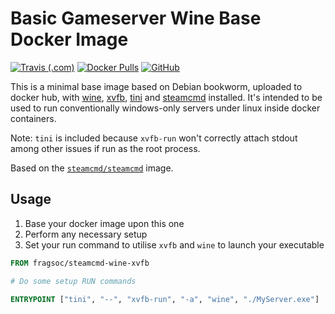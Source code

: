 # Basic Gameserver Wine Base Docker Image

<a href="https://travis-ci.com/github/FragSoc/steamcmd-wine-xvfb-docker"><img alt="Travis (.com)" src="https://img.shields.io/travis/com/FragSoc/steamcmd-wine-xvfb-docker?style=flat-square"/></a>
<a href="https://hub.docker.com/r/fragsoc/steamcmd-wine-xvfb"><img alt="Docker Pulls" src="https://img.shields.io/docker/pulls/fragsoc/steamcmd-wine-xvfb?style=flat-square"/></a>
<a href="https://github.com/FragSoc/steamcmd-wine-xvfb-docker"><img alt="GitHub" src="https://img.shields.io/github/license/FragSoc/steamcmd-wine-xvfb-docker?style=flat-square"/></a>

This is a minimal base image based on Debian bookworm, uploaded to docker hub, with [wine](https://www.winehq.org/), [xvfb](https://www.x.org/releases/X11R7.6/doc/man/man1/Xvfb.1.xhtml), [tini](https://github.com/krallin/tini) and [steamcmd](https://developer.valvesoftware.com/wiki/SteamCMD) installed.
It's intended to be used to run conventionally windows-only servers under linux inside docker containers.

Note: `tini` is included because `xvfb-run` won't correctly attach stdout among other issues if run as the root process.

Based on the [`steamcmd/steamcmd`](https://hub.docker.com/r/steamcmd/steamcmd) image.

## Usage

1. Base your docker image upon this one
1. Perform any necessary setup
1. Set your run command to utilise `xvfb` and `wine` to launch your executable

```dockerfile
FROM fragsoc/steamcmd-wine-xvfb

# Do some setup RUN commands

ENTRYPOINT ["tini", "--", "xvfb-run", "-a", "wine", "./MyServer.exe"]
```
